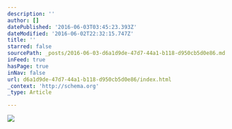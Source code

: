 ```yaml
---
description: ''
author: []
datePublished: '2016-06-03T03:45:23.393Z'
dateModified: '2016-06-02T22:32:15.747Z'
title: ''
starred: false
sourcePath: _posts/2016-06-03-d6a1d9de-47d7-44a1-b118-d950cb5d0e86.md
inFeed: true
hasPage: true
inNav: false
url: d6a1d9de-47d7-44a1-b118-d950cb5d0e86/index.html
_context: 'http://schema.org'
_type: Article

---
```

![](https://the-grid-user-content.s3-us-west-2.amazonaws.com/ad6780f1-0980-4ad3-8463-8b826bc00ccd.jpg)